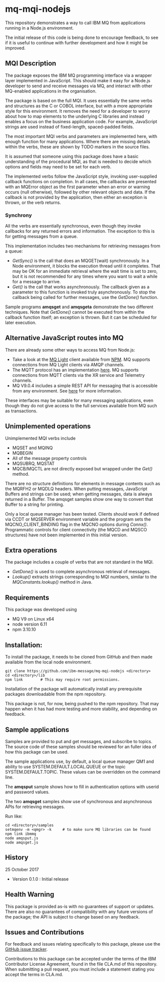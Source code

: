 # mq-mqi-nodejs
This repository demonstrates a way to call IBM MQ from applications
running in a Node.js environment.

The initial release of this code is being done to encourage feedback, to
see if it is useful to continue with further development and how it
might be improved.

## MQI Description
The package exposes the IBM MQ programming interface via
a wrapper layer implemented in JavaScript. This should make it
easy for a Node.js developer to send and receive messages via MQ, and
interact with other MQ-enabled applications in the organisation.

The package is based on the full MQI. It uses essentially the
same verbs and structures as the C or COBOL interface, but with a more
appropriate style for this environment.
It removes the need for a developer to worry about
how to map elements to the underlying C libraries and instead
enables a focus on the
business application code. For example, JavaScript strings are used
instead of fixed-length, spaced-padded fields.

The most important MQI verbs and parameters are implemented here, with enough
function for many applications. Where there
are missing details within the verbs, these are shown by TODO
markers in the source files.

It is assumed that someone using this package does have a basic
understanding of the procedural MQI, as that is needed to decide which
options and fields may need to be set for each verb.

The implemented verbs follow the JavaScript style, invoking
user-supplied callback functions on completion. In all cases, the callbacks
are presented with an MQError object as the first parameter when an error
or warning occurs (null otherwise), followed by other relevant
objects and data. If the callback is not provided by the application,
then either an exception is thrown, or the verb returns.

###  Synchrony
All the verbs are essentially synchronous, even though they invoke callbacks
for any returned errors and information.
The exception to this is for getting messages from a queue.

This implementation includes two mechanisms for retrieving messages from
a queue:
* *GetSync()* is the call that does an MQGET(wait) synchronously. In a Node
environment, it blocks the execution thread until it completes. That may
be OK for an immediate retrieval where the wait time is set to zero,
but it is not recommended for any times where
you want to wait a while for a message to arrive.
* *Get()* is the call that works asynchronously. The callback
given as a parameter to this function is invoked truly asynchronously. To
stop the callback being called for further messages, use the *GetDone()* function.

Sample programs **amqsget** and **amqsgeta** demonstrate the two different
techniques. Note that *GetDone()* cannot be executed from
within the callback function itself; an exception is thrown. But it can
be scheduled for later execution.

## Alternative JavaScript routes into MQ
There are already some other ways to access MQ from Node.js:
* Take a look at
the [MQ Light](https://developer.ibm.com/messaging/mq-light/getting-started-mq-light/)
client available from [NPM](https://www.npmjs.com/package/mqlight). MQ supports
connections from MQ Light clients via AMQP channels.
* The MQTT protocol has an implementation [here](https://www.npmjs.com/package/mqtt). MQ supports
connections from MQTT clients via the XR service and Telemetry channels.
* MQ V9.0.4 includes a simple REST API for messaging that is accessible from any environment.
See [here](https://www.ibm.com/support/knowledgecenter/en/SSFKSJ_9.0.0/com.ibm.mq.pro.doc/q130020_.htm#q130020___messagingapi) for more information.

These interfaces may be suitable for many messaging applications, even though
they do not give access to the full services available from MQ such as transactions.

## Unimplemented operations
Unimplemented MQI verbs include
* MQSET and MQINQ
* MQBEGIN
* All of the message property controls
* MQSUBRQ, MQSTAT
* MQCB/MQCTL are not directly exposed but wrapped under the *Get()* method.

There are no structure definitions for elements in message contents such
as the MQRFH2 or MQDLQ headers. When putting messages, JavaScript Buffers and
strings can be used; when getting messages,
data is always returned in a Buffer. The amqsget samples show one way
to convert that Buffer to a string for printing.

Only a local queue manager has been tested. Clients should work if defined via
CCDT or MQSERVER environment variable and the program sets the
MQCNO_CLIENT_BINDING flag in the MQCNO options during *Connx()*.
Programmatic controls for
client connectivity (the MQCD and MQSCO structures) have not been implemented
in this initial version.

## Extra operations
The package includes a couple of verbs that are not standard in the MQI.
* *GetDone()* is used to complete asynchronous retrieval of messages.
* *Lookup()* extracts strings corresponding to MQI numbers, similar to the
*MQConstants.lookup()* method in Java.

## Requirements
This package was developed using
* MQ V9 on Linux x64
* node version 6.11
* npm 3.10.10

## Installation:
To install the package, it needs to be cloned from GitHub and
then made available from the local node environment.

~~~
git clone https://github.com/ibm-message/mq-mqi-nodejs <directory>
cd <directory>/lib
npm link        # This may require root permissions.
~~~

Installation of the package will automatically install any
prerequisite packages downloadable from the npm
repository.

This package is not, for now, being pushed to the npm repository.
That may happen when it has had more testing and more stability, and
depending on feedback.

## Sample applications
Samples are provided to put and get messages, and subscribe to
topics. The source code of these samples should be reviewed for
an fuller idea of how this package can be used.

The sample applications use, by default, a local queue manager QM1
and ability to
use SYSTEM.DEFAULT.LOCAL.QUEUE or the topic SYSTEM.DEFAULT.TOPIC.
These values can be overridden on the command line.

The **amqsput** sample shows how to fill in authentication options with
userid and password values.

The two **amqsget** samples show use of synchronous and asynchronous
APIs for retrieving messages.

Run like:

~~~
cd <directory>/samples
setmqenv -m <qmgr> -k     # to make sure MQ libraries can be found
npm link ibmmq
node amqsput.js
node amqsget.js
~~~

## History

25 October 2017
 * Version 0.1.0 : Initial release

## Health Warning

This package is provided as-is with no guarantees of support or updates.
There are also no guarantees of compatibility
with any future versions of the package; the API is subject to change based
on any feedback.

## Issues and Contributions

For feedback and issues relating specifically to this package, please use the
[GitHub issue tracker](https://github.com/ibm-messaging/mq-mqi-nodejs/issues).

Contributions to this package can be accepted under the terms of the
IBM Contributor License Agreement, found in the file CLA.md of this repository.
When submitting a pull request, you must include a statement stating
you accept the terms in CLA.md.
